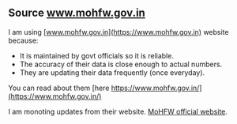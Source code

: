 ## Source www.mohfw.gov.in

I am using [www.mohfw.gov.in](https://www.mohfw.gov.in) website because:

* It is maintained by govt officials so it is reliable.
* The accuracy of their data is close enough to actual numbers.
* They are updating their data frequently (once everyday).




You can read about them [here https://www.mohfw.gov.in/](https://www.mohfw.gov.in/)




I am monoting updates from their website. [MoHFW official website](https://www.mohfw.gov.in/).